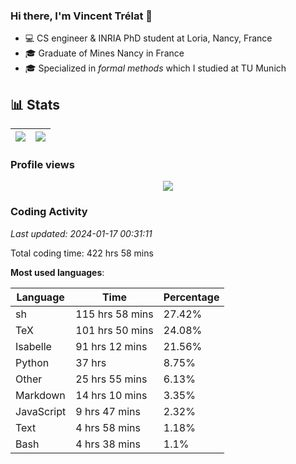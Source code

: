 ### Hi there, I'm Vincent Trélat 👋

-   💻 CS engineer & INRIA PhD student at Loria, Nancy, France
-   🎓 Graduate of Mines Nancy in France
-   🎓 Specialized in _formal methods_ which I studied at TU Munich

## 📊 **Stats**

| <img align="center" src="https://readme-stats.clckblog.space/api?username=VTrelat&show_icons=true&include_all_commits=true&theme=tokyonight&hide_border=true" /> | <img align="center" src="https://readme-stats.clckblog.space/api/top-langs/?username=VTrelat&layout=compact&theme=tokyonight&hide_border=true" /> |
| ---------------------------------------------------------------------------------------------------------------------------------------------------------------- | ------------------------------------------------------------------------------------------------------------------------------------------------- |

### Profile views

<p align="center">
 <img src="https://profile-counter.glitch.me/VTrelat/count.svg" />
</p>

<!--automations-->
### Coding Activity
_Last updated: 2024-01-17 00:31:11_

Total coding time: 422 hrs 58 mins

**Most used languages**:

| Language | Time | Percentage |
| ------------- | ------------- | ------------- |
| sh | 115 hrs 58 mins | 27.42% |
| TeX | 101 hrs 50 mins | 24.08% |
| Isabelle | 91 hrs 12 mins | 21.56% |
| Python | 37 hrs | 8.75% |
| Other | 25 hrs 55 mins | 6.13% |
| Markdown | 14 hrs 10 mins | 3.35% |
| JavaScript | 9 hrs 47 mins | 2.32% |
| Text | 4 hrs 58 mins | 1.18% |
| Bash | 4 hrs 38 mins | 1.1% |

